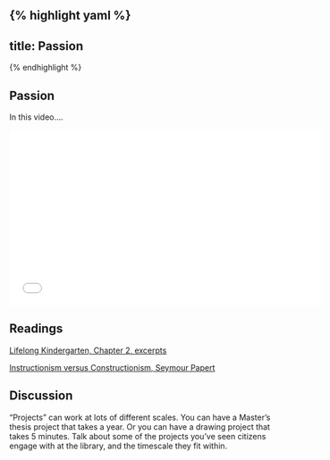 {% highlight yaml %}
---
title: Passion
---
{% endhighlight %}

## Passion

In this video....

<iframe width="560" height="315" src="//www.youtube.com/embed/UqymVt-TtwU" frameborder="0" allowfullscreen></iframe>


## Readings

[Lifelong Kindergarten, Chapter 2, excerpts](https://learn.media.mit.edu/lcl/resources/readings/chapter2-excerpt.pdf?pdf=ch2-en)

[Instructionism versus Constructionism, Seymour Papert](https://learn.media.mit.edu/lcl/resources/readings/childrens-machine.pdf)

## Discussion

“Projects” can work at lots of different scales. You can have a Master’s thesis project that takes a year. Or you can have a drawing project that takes 5 minutes.  Talk about some of the projects you’ve seen citizens engage with at the library, and the timescale they fit within.
